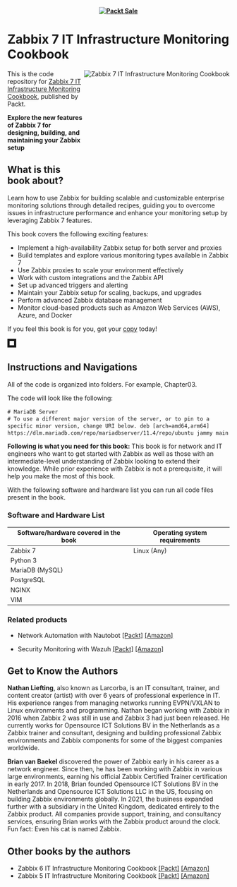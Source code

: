 
<b><p align='center'>[![Packt Sale](https://static.packt-cdn.com/assets/images/humble+bundle/5.png)](https://www.humblebundle.com/books/networking-mastery-packt-books?utm_medium=affiliate&utm_campaign=&utm_term=472505a3-5e1b-ea11-a812-00224801bc51&utm_content=)</p></b> 

# Zabbix 7 IT Infrastructure Monitoring Cookbook
<a href="https://www.packtpub.com/product/zabbix-7-it-infrastructure-monitoring-cookbook-third-edition/9781801078320?utm_source=github&utm_medium=repository&utm_campaign=9781803246918"><img src="https://static.packt-cdn.com/products/9781801078320/cover/smaller" alt="Zabbix 7 IT Infrastructure Monitoring Cookbook" height="256px" align="right"></a>

This is the code repository for [Zabbix 7 IT Infrastructure Monitoring Cookbook](https://www.packtpub.com/product/zabbix-7-it-infrastructure-monitoring-cookbook-third-edition/9781801078320), published by Packt.

**Explore the new features of Zabbix 7 for designing, building, and maintaining your Zabbix setup**

## What is this book about?
Learn how to use Zabbix for building scalable and customizable enterprise monitoring solutions through detailed recipes, guiding you to overcome issues in infrastructure performance and enhance your monitoring setup by leveraging Zabbix 7 features.

This book covers the following exciting features:
* Implement a high-availability Zabbix setup for both server and proxies
* Build templates and explore various monitoring types available in Zabbix 7
* Use Zabbix proxies to scale your environment effectively
* Work with custom integrations and the Zabbix API
* Set up advanced triggers and alerting
* Maintain your Zabbix setup for scaling, backups, and upgrades
* Perform advanced Zabbix database management
* Monitor cloud-based products such as Amazon Web Services (AWS), Azure, and Docker

If you feel this book is for you, get your [copy](https://www.amazon.com/dp/1801078327/) today!

<a href="https://www.packtpub.com/?utm_source=github&utm_medium=banner&utm_campaign=GitHubBanner"><img src="https://raw.githubusercontent.com/PacktPublishing/GitHub/master/GitHub.png" 
alt="https://www.packtpub.com/" border="5" /></a>

## Instructions and Navigations
All of the code is organized into folders. For example, Chapter03.

The code will look like the following:
```
# MariaDB Server
# To use a different major version of the server, or to pin to a
specific minor version, change URI below. deb [arch=amd64,arm64]
https://dlm.mariadb.com/repo/mariadbserver/11.4/repo/ubuntu jammy main
```

**Following is what you need for this book:**
This book is for network and IT engineers who want to get started with Zabbix as well as those with an intermediate-level understanding of Zabbix looking to extend their knowledge. While prior experience with Zabbix is not a prerequisite, it will help you make the most of this book.

With the following software and hardware list you can run all code files present in the book.
### Software and Hardware List
| Software/hardware covered in the book | Operating system requirements |
| ------------------------------------ | ----------------------------------- |
| Zabbix 7 |  Linux (Any) |
| Python 3 |   |
| MariaDB (MySQL) |  |
| PostgreSQL |  |
| NGINX |  |
| VIM |  |

### Related products
* Network Automation with Nautobot [[Packt]](https://www.packtpub.com/en-us/product/network-automation-with-nautobot-9781837637867) [[Amazon]](https://www.amazon.com/dp/1837637865)

* Security Monitoring with Wazuh [[Packt]](https://www.packtpub.com/en-us/product/security-monitoring-with-wazuh-9781837632152) [[Amazon]](https://www.amazon.com/dp/1837632154)

## Get to Know the Authors
**Nathan Liefting**, also known as Larcorba, is an IT consultant, trainer, and content creator (artist) with over 6 years of professional experience in IT. His experience ranges from managing networks running EVPN/VXLAN to Linux environments and programming. Nathan began working with Zabbix in 2016 when Zabbix 2 was still in use and Zabbix 3 had just been released.
He currently works for Opensource ICT Solutions BV in the Netherlands as a Zabbix trainer and consultant, designing and building professional Zabbix environments and Zabbix components for some of the biggest companies worldwide.

**Brian van Baekel**
 discovered the power of Zabbix early in his career as a network engineer. Since then, he has been working with Zabbix in various large environments, earning his official Zabbix Certified Trainer certification in early 2017.
In 2018, Brian founded Opensource ICT Solutions BV in the Netherlands and Opensource ICT Solutions LLC in the US, focusing on building Zabbix environments globally. In 2021, the business expanded further with a subsidiary in the United Kingdom, dedicated entirely to the Zabbix product. All companies provide support, training, and consultancy services, ensuring Brian works with the Zabbix product around the clock.
Fun fact: Even his cat is named Zabbix.

## Other books by the authors
* Zabbix 6 IT Infrastructure Monitoring Cookbook [[Packt]](https://www.packtpub.com/en-us/product/zabbix-6-it-infrastructure-monitoring-cookbook-9781803246918) [[Amazon]](https://www.amazon.com/Zabbix-Infrastructure-Monitoring-Cookbook-maintaining/dp/180324691X)
* Zabbix 5 IT Infrastructure Monitoring Cookbook [[Packt]](https://www.packtpub.com/en-us/product/zabbix-5-it-infrastructure-monitoring-cookbook-9781800202238) [[Amazon]](https://www.amazon.com/Zabbix-Infrastructure-Monitoring-Cookbook-maintaining/dp/1800202237)


